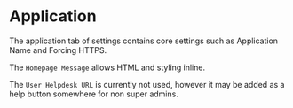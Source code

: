 # Application

The application tab of settings contains core settings such as Application Name and Forcing HTTPS.

The `Homepage Message` allows HTML and styling inline.

The `User Helpdesk URL` is currently not used, however it may be added as a help button somewhere for non super admins.


